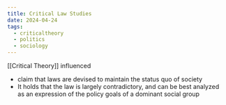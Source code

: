 ```yaml
---
title: Critical Law Studies
date: 2024-04-24
tags:
  - criticaltheory
  - politics
  - sociology
---
```

[[Critical Theory]] influenced

- claim that laws are devised to maintain the status quo of society
- It holds that the law is largely contradictory, and can be best analyzed as an expression of the policy goals of a dominant social group